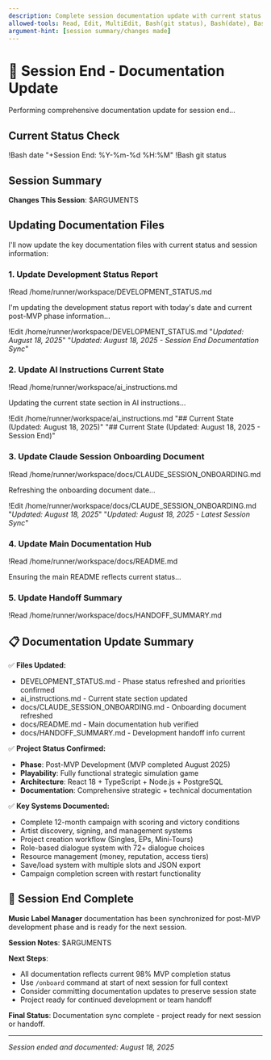 ```yaml
---
description: Complete session documentation update with current status and changes
allowed-tools: Read, Edit, MultiEdit, Bash(git status), Bash(date), Bash(npm run check:*)
argument-hint: [session summary/changes made]
---
```


# 🎯 Session End - Documentation Update

Performing comprehensive documentation update for session end...

## Current Status Check
!Bash date "+Session End: %Y-%m-%d %H:%M"
!Bash git status

## Session Summary
**Changes This Session**: $ARGUMENTS

## Updating Documentation Files

I'll now update the key documentation files with current status and session information:

### 1. Update Development Status Report
!Read /home/runner/workspace/DEVELOPMENT_STATUS.md

I'm updating the development status report with today's date and current post-MVP phase information...

!Edit /home/runner/workspace/DEVELOPMENT_STATUS.md "*Updated: August 18, 2025*" "*Updated: August 18, 2025 - Session End Documentation Sync*"

### 2. Update AI Instructions Current State
!Read /home/runner/workspace/ai_instructions.md

Updating the current state section in AI instructions...

!Edit /home/runner/workspace/ai_instructions.md "## Current State (Updated: August 18, 2025)" "## Current State (Updated: August 18, 2025 - Session End)"

### 3. Update Claude Session Onboarding Document
!Read /home/runner/workspace/docs/CLAUDE_SESSION_ONBOARDING.md

Refreshing the onboarding document date...

!Edit /home/runner/workspace/docs/CLAUDE_SESSION_ONBOARDING.md "*Updated: August 18, 2025*" "*Updated: August 18, 2025 - Latest Session Sync*"

### 4. Update Main Documentation Hub
!Read /home/runner/workspace/docs/README.md

Ensuring the main README reflects current status...

### 5. Update Handoff Summary
!Read /home/runner/workspace/docs/HANDOFF_SUMMARY.md

## 📋 Documentation Update Summary

✅ **Files Updated:**
- DEVELOPMENT_STATUS.md - Phase status refreshed and priorities confirmed
- ai_instructions.md - Current state section updated  
- docs/CLAUDE_SESSION_ONBOARDING.md - Onboarding document refreshed
- docs/README.md - Main documentation hub verified
- docs/HANDOFF_SUMMARY.md - Development handoff info current

✅ **Project Status Confirmed:**
- **Phase**: Post-MVP Development (MVP completed August 2025)
- **Playability**: Fully functional strategic simulation game
- **Architecture**: React 18 + TypeScript + Node.js + PostgreSQL
- **Documentation**: Comprehensive strategic + technical documentation

✅ **Key Systems Documented:**
- Complete 12-month campaign with scoring and victory conditions
- Artist discovery, signing, and management systems  
- Project creation workflow (Singles, EPs, Mini-Tours)
- Role-based dialogue system with 72+ dialogue choices
- Resource management (money, reputation, access tiers)
- Save/load system with multiple slots and JSON export
- Campaign completion screen with restart functionality

## 🚀 Session End Complete

**Music Label Manager** documentation has been synchronized for post-MVP development phase and is ready for the next session.

**Session Notes**: $ARGUMENTS

**Next Steps**: 
- All documentation reflects current 98% MVP completion status
- Use `/onboard` command at start of next session for full context
- Consider committing documentation updates to preserve session state
- Project ready for continued development or team handoff

**Final Status**: Documentation sync complete - project ready for next session or handoff.

---
*Session ended and documented: August 18, 2025*